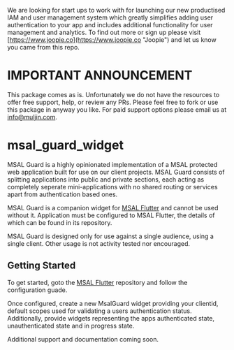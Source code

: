 We are looking for start ups to work with for launching our new productised IAM and user management system which greatly simplifies adding user authentication to your app and includes additional functionality for user management and analytics. To find out more or sign up please visit [https://www.joopie.co](https://www.joopie.co "Joopie") and let us know you came from this repo.

# IMPORTANT ANNOUNCEMENT
This package comes as is. Unfortunately we do not have the resources to offer free support, help, or review any PRs. Please feel free to fork or use this package in anyway you like. For paid support options please email us at info@muljin.com.

# msal_guard_widget

MSAL Guard is a highly opinionated implementation of a MSAL protected web application built for use on our client projects.
MSAL Guard consists of splitting applications into public and private sections, each acting as completely seperate mini-applications with no shared routing or services apart from authentication based ones.

MSAL Guard is a companion widget for [MSAL Flutter](https://github.com/Muljin/msal-flutter) and cannot be used without it. Application must be configured to MSAL Flutter, the details of which can be found in its repository.

MSAL Guard is designed only for use against a single audience, using a single client. Other usage is not activity tested nor encouraged.

## Getting Started

To get started, goto the [MSAL Flutter](https://github.com/Muljin/msal-flutter) repository and follow the configuration guade.

Once configured, create a new MsalGuard widget providing your clientid, default scopes used for validating a users authentication status.
Additionally, provide widgets representing the apps authenticated state, unauthenticated state and in progress state.

Additional support and documentation coming soon.
